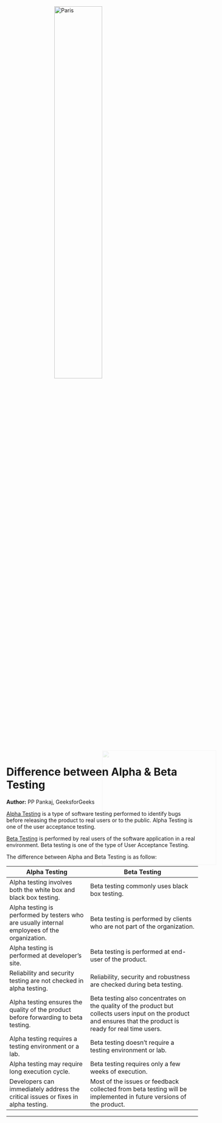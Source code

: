 <style>
.back{
	position: fixed;
	width: 300px;
	height: 300px;
	top: 50%;
	left: 50%;
    margin-top: auto; 
    margin-left: auto; 
	opacity: 0.15;
	}
.center {
  display: block;
  margin-left: auto;
  margin-right: auto;
  width: 50%;
}
</style>



<img src="http://mooc.e-yantra.org/img/eYantra_logo.svg" alt="Paris" class="center">

<img src="http://mooc.e-yantra.org/img/EyantraLogoMini.png" class="back">

# Difference between Alpha & Beta Testing

**Author:** PP Pankaj, GeeksforGeeks

[Alpha Testing](https://www.geeksforgeeks.org/?p=294073)  is a type of software testing performed to identify bugs before  releasing the product to real users or to the public. Alpha Testing is  one of the user acceptance testing.

[Beta Testing](https://www.geeksforgeeks.org/?p=294134) is performed by real users of the software application in a real  environment. Beta testing is one of the type of User Acceptance Testing.

The difference between Alpha and Beta Testing is as follow:

| Alpha Testing                                                | Beta Testing                                                 |
| ------------------------------------------------------------ | ------------------------------------------------------------ |
| Alpha testing involves both the white box and black box testing. | Beta testing commonly uses black box testing.                |
| Alpha testing is performed by testers who are usually internal employees of the organization. | Beta testing is performed by clients who are not part of the organization. |
| Alpha testing is performed at developer’s site.              | Beta testing is performed at end-user of the product.        |
| Reliability and security testing are not checked in alpha testing. | Reliability, security and robustness are checked during beta testing. |
| Alpha testing ensures the quality of the product before forwarding to beta testing. | Beta testing also concentrates on the quality of the product but collects  users input on the product and ensures that the product is ready for  real time users. |
| Alpha testing requires a testing environment or a lab.       | Beta testing doesn’t require a testing environment or lab.   |
| Alpha testing may require long execution cycle.              | Beta testing requires only a few weeks of execution.         |
| Developers can immediately address the critical issues or fixes in alpha testing. | Most of the issues or feedback collected from beta testing will be implemented in future versions of the product. |

------